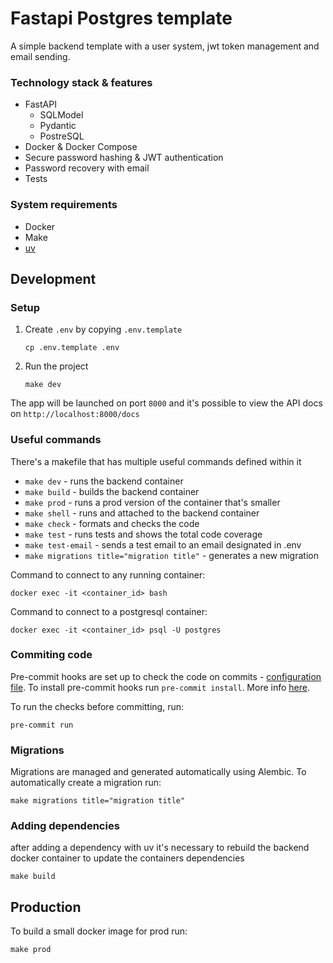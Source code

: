 # Fastapi Postgres template

A simple backend template with a user system, jwt token management and email sending.

### Technology stack & features
- FastAPI
  - SQLModel
  - Pydantic 
  - PostreSQL
- Docker & Docker Compose
- Secure password hashing & JWT authentication
- Password recovery with email
- Tests

### System requirements
- Docker
- Make
- [uv](https://docs.astral.sh/uv/)

## Development

### Setup

1. Create `.env` by copying `.env.template`
    ```shell
    cp .env.template .env
    ```

2. Run the project
    ```shell
    make dev
    ```

The app will be launched on port `8000` and it's possible to view the API docs on `http://localhost:8000/docs`

### Useful commands

There's a makefile that has multiple useful commands defined within it

- `make dev` -  runs the backend container
- `make build` -  builds the backend container
- `make prod` -  runs a prod version of the container that's smaller
- `make shell` -  runs and attached to the backend container
- `make check` -  formats and checks the code
- `make test` -  runs tests and shows the total code coverage
- `make test-email` - sends a test email to an email designated in .env  
- `make migrations title="migration title"` - generates a new migration

Command to connect to any running container:
```shell
docker exec -it <container_id> bash
```

Command to connect to a postgresql container:
```shell
docker exec -it <container_id> psql -U postgres
```

### Commiting code

Pre-commit hooks are set up to check the code on commits - [configuration file](.pre-commit-config.yaml). To install pre-commit hooks run `pre-commit install`. More info [here](https://pre-commit.com/).

To run the checks before committing, run:
```shell
pre-commit run
```

### Migrations

Migrations are managed and generated automatically using Alembic. To automatically create a migration run:
```shell
make migrations title="migration title"
```

### Adding dependencies

after adding a dependency with uv it's necessary to rebuild the backend docker container to update the containers dependencies
```shell
make build
```

## Production

To build a small docker image for prod run:
```shell
make prod
```
